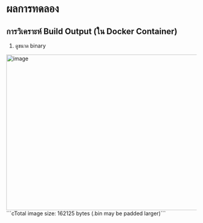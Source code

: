 # ผลการทดลอง
## การวิเคราะห์ Build Output (ใน Docker Container)
1. ดูขนาด binary
<img width="757" height="413" alt="image" src="https://github.com/user-attachments/assets/97ce31f9-0b5b-4c6a-8373-bef7e0a00314" />
```cTotal image size: 162125 bytes (.bin may be padded larger)```
